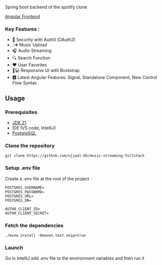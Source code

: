 Spring boot backend of the spotify clone

[Angular Frontend](https://github.com/ujjwal-bh/music-streaming-frontend)

### Key Features :
- 🔐 Security with Auth0 (OAuth2)
- 🎶➕ Music Upload
- 🎧 Audio Streaming
- 🔍 Search Function
- ❤️ User Favorites
- 📱💻 Responsive UI with Bootstrap
- 🅰️ Latest Angular Features: Signal, Standalone Component, New Control Flow Syntax

## Usage
### Prerequisites
- [JDK 21](https://adoptium.net/temurin/releases/)
- IDE (VS code, IntelliJ)
- [PostgreSQL](https://www.postgresql.org/download/)

### Clone the repository
``git clone https://github.com/ujjwal-bh/music-streaming-fullstack``

### Setup .env file
Create a .env file at the root of the project
````
POSTGRES_USERNAME= 
POSTGRES_PASSWORD=
POSTGRES_URL=
POSTGRES_DB=

AUTH0_CLIENT_ID=
AUTH0_CLIENT_SECRET=
````

### Fetch the dependencies
``./mvnw install -Dmaven.test.skip=true``

### Launch
Go in IntelliJ add .env file to the environment variables and then run it
